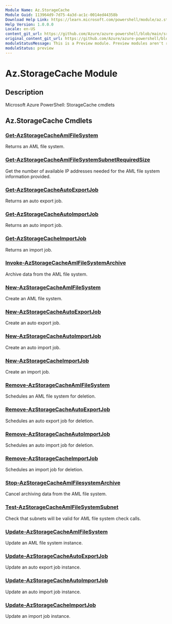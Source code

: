 ```yaml
---
Module Name: Az.StorageCache
Module Guid: 113964d9-7d75-4a3d-ac1c-0014ed44358b
Download Help Link: https://learn.microsoft.com/powershell/module/az.storagecache
Help Version: 1.0.0.0
Locale: en-US
content_git_url: https://github.com/Azure/azure-powershell/blob/main/src/StorageCache/StorageCache/help/Az.StorageCache.md
original_content_git_url: https://github.com/Azure/azure-powershell/blob/main/src/StorageCache/StorageCache/help/Az.StorageCache.md
moduleStatusMessage: This is a Preview module. Preview modules aren't recommended for use in production environments. For more information, see https://aka.ms/azps-refstatus.
moduleStatus: preview
---
```

# Az.StorageCache Module
## Description
Microsoft Azure PowerShell: StorageCache cmdlets

## Az.StorageCache Cmdlets
### [Get-AzStorageCacheAmlFileSystem](Get-AzStorageCacheAmlFileSystem.md)
Returns an AML file system.

### [Get-AzStorageCacheAmlFileSystemSubnetRequiredSize](Get-AzStorageCacheAmlFileSystemSubnetRequiredSize.md)
Get the number of available IP addresses needed for the AML file system information provided.

### [Get-AzStorageCacheAutoExportJob](Get-AzStorageCacheAutoExportJob.md)
Returns an auto export job.

### [Get-AzStorageCacheAutoImportJob](Get-AzStorageCacheAutoImportJob.md)
Returns an auto import job.

### [Get-AzStorageCacheImportJob](Get-AzStorageCacheImportJob.md)
Returns an import job.

### [Invoke-AzStorageCacheAmlFileSystemArchive](Invoke-AzStorageCacheAmlFileSystemArchive.md)
Archive data from the AML file system.

### [New-AzStorageCacheAmlFileSystem](New-AzStorageCacheAmlFileSystem.md)
Create an AML file system.

### [New-AzStorageCacheAutoExportJob](New-AzStorageCacheAutoExportJob.md)
Create an auto export job.

### [New-AzStorageCacheAutoImportJob](New-AzStorageCacheAutoImportJob.md)
Create an auto import job.

### [New-AzStorageCacheImportJob](New-AzStorageCacheImportJob.md)
Create an import job.

### [Remove-AzStorageCacheAmlFileSystem](Remove-AzStorageCacheAmlFileSystem.md)
Schedules an AML file system for deletion.

### [Remove-AzStorageCacheAutoExportJob](Remove-AzStorageCacheAutoExportJob.md)
Schedules an auto export job for deletion.

### [Remove-AzStorageCacheAutoImportJob](Remove-AzStorageCacheAutoImportJob.md)
Schedules an auto import job for deletion.

### [Remove-AzStorageCacheImportJob](Remove-AzStorageCacheImportJob.md)
Schedules an import job for deletion.

### [Stop-AzStorageCacheAmlFilesystemArchive](Stop-AzStorageCacheAmlFilesystemArchive.md)
Cancel archiving data from the AML file system.

### [Test-AzStorageCacheAmlFileSystemSubnet](Test-AzStorageCacheAmlFileSystemSubnet.md)
Check that subnets will be valid for AML file system check calls.

### [Update-AzStorageCacheAmlFileSystem](Update-AzStorageCacheAmlFileSystem.md)
Update an AML file system instance.

### [Update-AzStorageCacheAutoExportJob](Update-AzStorageCacheAutoExportJob.md)
Update an auto export job instance.

### [Update-AzStorageCacheAutoImportJob](Update-AzStorageCacheAutoImportJob.md)
Update an auto import job instance.

### [Update-AzStorageCacheImportJob](Update-AzStorageCacheImportJob.md)
Update an import job instance.


